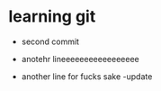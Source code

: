 # learning git

- second commit

- anotehr lineeeeeeeeeeeeeeeee
- another line for fucks sake
-update

